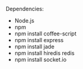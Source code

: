 Dependencies:

* Node.js
* npm
* npm install coffee-script
* npm install express
* npm install jade
* npm install hiredis redis
* npm install socket.io 
